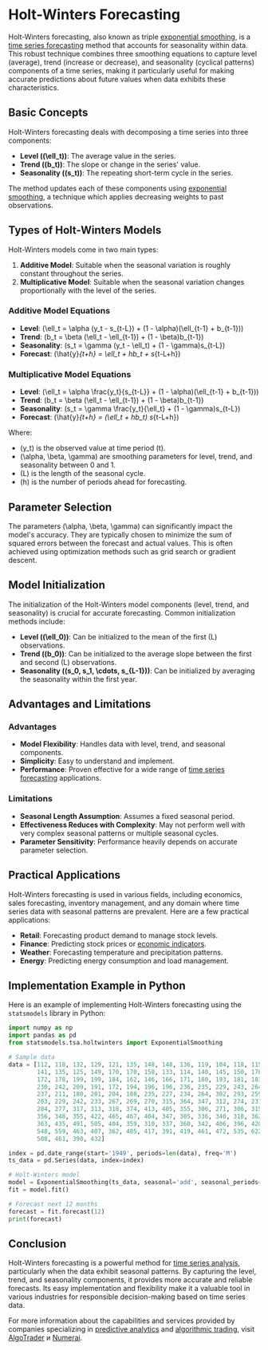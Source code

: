 # Holt-Winters Forecasting

Holt-Winters forecasting, also known as triple [exponential smoothing](../e/exponential_smoothing.md), is a [time series forecasting](../t/time_series_forecasting.md) method that accounts for seasonality within data. This robust technique combines three smoothing equations to capture level (average), trend (increase or decrease), and seasonality (cyclical patterns) components of a time series, making it particularly useful for making accurate predictions about future values when data exhibits these characteristics.

## Basic Concepts

Holt-Winters forecasting deals with decomposing a time series into three components:

- **Level (\(\ell_t\))**: The average value in the series.
- **Trend (\(b_t\))**: The slope or change in the series' value.
- **Seasonality (\(s_t\))**: The repeating short-term cycle in the series.

The method updates each of these components using [exponential smoothing](../e/exponential_smoothing.md), a technique which applies decreasing weights to past observations. 

## Types of Holt-Winters Models

Holt-Winters models come in two main types:

1. **Additive Model**: Suitable when the seasonal variation is roughly constant throughout the series.
2. **Multiplicative Model**: Suitable when the seasonal variation changes proportionally with the level of the series.

### Additive Model Equations

- **Level**: \(\ell_t = \alpha (y_t - s_{t-L}) + (1 - \alpha)(\ell_{t-1} + b_{t-1})\)
- **Trend**: \(b_t = \beta (\ell_t - \ell_{t-1}) + (1 - \beta)b_{t-1}\)
- **Seasonality**: \(s_t = \gamma (y_t - \ell_t) + (1 - \gamma)s_{t-L}\)
- **Forecast**: \(\hat{y}_{t+h} = \ell_t + hb_t + s_{t-L+h}\)

### Multiplicative Model Equations

- **Level**: \(\ell_t = \alpha \frac{y_t}{s_{t-L}} + (1 - \alpha)(\ell_{t-1} + b_{t-1})\)
- **Trend**: \(b_t = \beta (\ell_t - \ell_{t-1}) + (1 - \beta)b_{t-1}\)
- **Seasonality**: \(s_t = \gamma \frac{y_t}{\ell_t} + (1 - \gamma)s_{t-L}\)
- **Forecast**: \(\hat{y}_{t+h} = (\ell_t + hb_t) s_{t-L+h}\)

Where:

- \(y_t\) is the observed value at time period \(t\).
- \(\alpha, \beta, \gamma\) are smoothing parameters for level, trend, and seasonality between 0 and 1.
- \(L\) is the length of the seasonal cycle.
- \(h\) is the number of periods ahead for forecasting.

## Parameter Selection

The parameters \(\alpha, \beta, \gamma\) can significantly impact the model's accuracy. They are typically chosen to minimize the sum of squared errors between the forecast and actual values. This is often achieved using optimization methods such as grid search or gradient descent.

## Model Initialization

The initialization of the Holt-Winters model components (level, trend, and seasonality) is crucial for accurate forecasting. Common initialization methods include:

- **Level (\(\ell_0\))**: Can be initialized to the mean of the first \(L\) observations.
- **Trend (\(b_0\))**: Can be initialized to the average slope between the first and second \(L\) observations.
- **Seasonality (\(s_0, s_1, \cdots, s_{L-1}\))**: Can be initialized by averaging the seasonality within the first year.

## Advantages and Limitations

### Advantages

- **Model Flexibility**: Handles data with level, trend, and seasonal components.
- **Simplicity**: Easy to understand and implement.
- **Performance**: Proven effective for a wide range of [time series forecasting](../t/time_series_forecasting.md) applications.

### Limitations

- **Seasonal Length Assumption**: Assumes a fixed seasonal period.
- **Effectiveness Reduces with Complexity**: May not perform well with very complex seasonal patterns or multiple seasonal cycles.
- **Parameter Sensitivity**: Performance heavily depends on accurate parameter selection.

## Practical Applications

Holt-Winters forecasting is used in various fields, including economics, sales forecasting, inventory management, and any domain where time series data with seasonal patterns are prevalent. Here are a few practical applications:

- **Retail**: Forecasting product demand to manage stock levels.
- **Finance**: Predicting stock prices or [economic indicators](../e/economic_indicators.md).
- **Weather**: Forecasting temperature and precipitation patterns.
- **Energy**: Predicting energy consumption and load management.

## Implementation Example in Python

Here is an example of implementing Holt-Winters forecasting using the `statsmodels` library in Python:

```python
import numpy as np
import pandas as pd
from statsmodels.tsa.holtwinters import ExponentialSmoothing

# Sample data
data = [112, 118, 132, 129, 121, 135, 148, 148, 136, 119, 104, 118, 115, 126, 
        141, 135, 125, 149, 170, 170, 158, 133, 114, 140, 145, 150, 178, 163, 
        172, 178, 199, 199, 184, 162, 146, 166, 171, 180, 193, 181, 183, 218, 
        230, 242, 209, 191, 172, 194, 196, 196, 236, 235, 229, 243, 264, 272, 
        237, 211, 180, 201, 204, 188, 235, 227, 234, 264, 302, 293, 259, 229, 
        203, 229, 242, 233, 267, 269, 270, 315, 364, 347, 312, 274, 237, 278, 
        284, 277, 317, 313, 318, 374, 413, 405, 355, 306, 271, 306, 315, 301, 
        356, 348, 355, 422, 465, 467, 404, 347, 305, 336, 340, 318, 362, 348, 
        363, 435, 491, 505, 404, 359, 310, 337, 360, 342, 406, 396, 420, 472, 
        548, 559, 463, 407, 362, 405, 417, 391, 419, 461, 472, 535, 622, 606, 
        508, 461, 390, 432]

index = pd.date_range(start='1949', periods=len(data), freq='M')
ts_data = pd.Series(data, index=index)

# Holt-Winters model
model = ExponentialSmoothing(ts_data, seasonal='add', seasonal_periods=12)
fit = model.fit()

# Forecast next 12 months
forecast = fit.forecast(12)
print(forecast)
```

## Conclusion

Holt-Winters forecasting is a powerful method for [time series analysis](../t/time_series_analysis.md), particularly when the data exhibit seasonal patterns. By capturing the level, trend, and seasonality components, it provides more accurate and reliable forecasts. Its easy implementation and flexibility make it a valuable tool in various industries for responsible decision-making based on time series data.

For more information about the capabilities and services provided by companies specializing in [predictive analytics](../p/predictive_analytics.md) and [algorithmic trading](../a/algorithmic_trading.md), visit [AlgoTrader](https://www.algotrader.com/) и [Numerai](https://numer.ai/).
